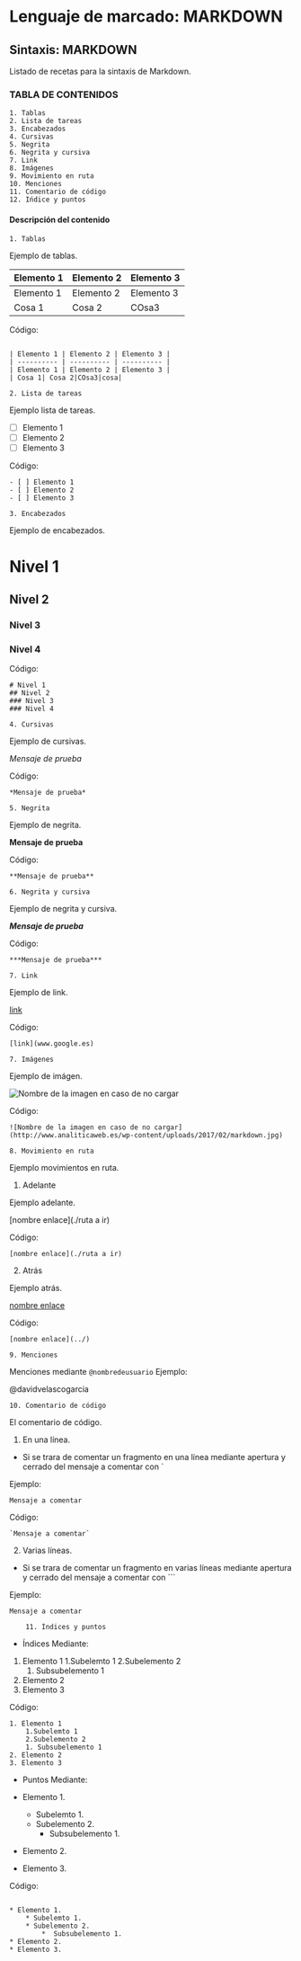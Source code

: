# Lenguaje de marcado: MARKDOWN
## Sintaxis: MARKDOWN

Listado de recetas para la sintaxis de Markdown.

### TABLA DE CONTENIDOS

	1. Tablas
	2. Lista de tareas
	3. Encabezados
	4. Cursivas
	5. Negrita
	6. Negrita y cursiva
	7. Link
	8. Imágenes
	9. Movimiento en ruta
	10. Menciones
	11. Comentario de código
	12. Ińdice y puntos


#### Descripción del contenido

	1. Tablas

Ejemplo de tablas.

| Elemento 1 | Elemento 2 | Elemento 3 |
| ---------- | ---------- | ---------- |
| Elemento 1 | Elemento 2 | Elemento 3 |
| Cosa 1| Cosa 2|COsa3|cosa|

Código:
```

| Elemento 1 | Elemento 2 | Elemento 3 |
| ---------- | ---------- | ---------- |
| Elemento 1 | Elemento 2 | Elemento 3 |
| Cosa 1| Cosa 2|COsa3|cosa|
```
	2. Lista de tareas

Ejemplo lista de tareas.

- [ ] Elemento 1
- [ ] Elemento 2
- [ ] Elemento 3

Código:

```
- [ ] Elemento 1
- [ ] Elemento 2
- [ ] Elemento 3

```

	3. Encabezados

Ejemplo de encabezados.

# Nivel 1
## Nivel 2
### Nivel 3
### Nivel 4

Código:

```
# Nivel 1
## Nivel 2
### Nivel 3
### Nivel 4

```


	4. Cursivas

Ejemplo de cursivas.

*Mensaje de prueba*

Código:

`*Mensaje de prueba*`


	5. Negrita

Ejemplo de negrita.

**Mensaje de prueba**

Código:

`**Mensaje de prueba**`


	6. Negrita y cursiva


Ejemplo de negrita y cursiva.

***Mensaje de prueba***

Código:

`***Mensaje de prueba***`

	7. Link

Ejemplo de link.

[link](www.google.es)

Código:

`[link](www.google.es)`

	7. Imágenes

Ejemplo de imágen.

![Nombre de la imagen en caso de no cargar](http://www.analiticaweb.es/wp-content/uploads/2017/02/markdown.jpg)

Código:

```
![Nombre de la imagen en caso de no cargar](http://www.analiticaweb.es/wp-content/uploads/2017/02/markdown.jpg)
```
	8. Movimiento en ruta

Ejemplo movimientos en ruta.

1. Adelante

Ejemplo adelante.

[nombre enlace](./ruta a ir)

Código:

```
[nombre enlace](./ruta a ir)
```

2. Atrás

Ejemplo atrás.

[nombre enlace](../)

Código:
```
[nombre enlace](../)
```

	9. Menciones

Menciones mediante `@nombredeusuario`
Ejemplo:

@davidvelascogarcia


	10. Comentario de código

El comentario de código.

1.  En una línea.

* Si se trara de comentar un fragmento en una línea mediante apertura y cerrado del mensaje a comentar con `


Ejemplo:

`Mensaje a comentar`

Código:

```
`Mensaje a comentar`
```

2.  Varias líneas.

* Si se trara de comentar un fragmento en varias líneas mediante apertura y cerrado del mensaje a comentar con ```


Ejemplo:

```
Mensaje a comentar
```
		11. Índices y puntos

* Índices
Mediante:

1. Elemento 1
	1.Subelemto 1
	2.Subelemento 2
	1. Subsubelemento 1
2. Elemento 2
3. Elemento 3

Código:

```
1. Elemento 1
	1.Subelemto 1
	2.Subelemento 2
	1. Subsubelemento 1
2. Elemento 2
3. Elemento 3
```

* Puntos
Mediante:

* Elemento 1.
	* Subelemto 1.
	* Subelemento 2.
		*  Subsubelemento 1.
* Elemento 2.
* Elemento 3.

Código:

```

* Elemento 1.
	* Subelemto 1.
	* Subelemento 2.
		*  Subsubelemento 1.
* Elemento 2.
* Elemento 3.
